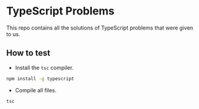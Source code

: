 # TypeScript Problems

This repo contains all the solutions of TypeScript problems that were given to us.

## How to test

-   Install the `tsc` compiler.

```bash
npm install -g typescript
```

-   Compile all files.

```bash
tsc
```
